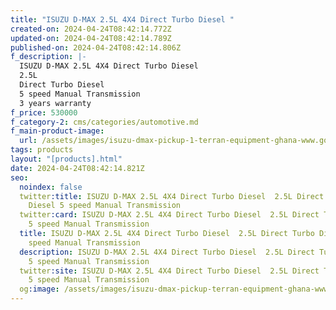 ```yaml
---
title: "ISUZU D-MAX 2.5L 4X4 Direct Turbo Diesel "
created-on: 2024-04-24T08:42:14.772Z
updated-on: 2024-04-24T08:42:14.789Z
published-on: 2024-04-24T08:42:14.806Z
f_description: |-
  ISUZU D-MAX 2.5L 4X4 Direct Turbo Diesel 
  2.5L
  Direct Turbo Diesel
  5 speed Manual Transmission
  3 years warranty
f_price: 530000
f_category-2: cms/categories/automotive.md
f_main-product-image:
  url: /assets/images/isuzu-dmax-pickup-1-terran-equipment-ghana-www.gotogh.com.jpg
tags: products
layout: "[products].html"
date: 2024-04-24T08:42:14.821Z
seo:
  noindex: false
  twitter:title: ISUZU D-MAX 2.5L 4X4 Direct Turbo Diesel  2.5L Direct Turbo
    Diesel 5 speed Manual Transmission
  twitter:card: ISUZU D-MAX 2.5L 4X4 Direct Turbo Diesel  2.5L Direct Turbo Diesel
    5 speed Manual Transmission
  title: ISUZU D-MAX 2.5L 4X4 Direct Turbo Diesel  2.5L Direct Turbo Diesel 5
    speed Manual Transmission
  description: ISUZU D-MAX 2.5L 4X4 Direct Turbo Diesel  2.5L Direct Turbo Diesel
    5 speed Manual Transmission
  twitter:site: ISUZU D-MAX 2.5L 4X4 Direct Turbo Diesel  2.5L Direct Turbo Diesel
    5 speed Manual Transmission
  og:image: /assets/images/isuzu-dmax-pickup-terran-equipment-ghana-www.gotogh.com.jpg
---
```

